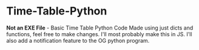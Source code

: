 # Time-Table-Python
**Not an EXE File** - Basic Time Table Python Code
Made using just dicts and functions, feel free to make changes.
I'll most probably make this in JS.
I'll also add a notification feature to the OG python program.
